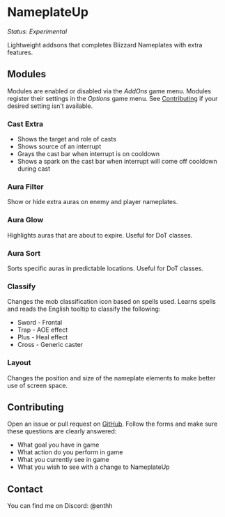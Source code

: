 # NameplateUp

*Status: Experimental*

Lightweight addsons that completes Blizzard Nameplates with extra features.


## Modules

Modules are enabled or disabled via the _AddOns_ game menu. Modules register their settings in the _Options_ game menu. See [Contributing](#Contributing) if your desired setting isn't available.

### Cast Extra

* Shows the target and role of casts
* Shows source of an interrupt
* Grays the cast bar when interrupt is on cooldown
* Shows a spark on the cast bar when interrupt will come off cooldown during cast

### Aura Filter

Show or hide extra auras on enemy and player nameplates.

### Aura Glow

Highlights auras that are about to expire. Useful for DoT classes.

### Aura Sort

Sorts specific auras in predictable locations. Useful for DoT classes.

### Classify

Changes the mob classification icon based on spells used. Learns spells and reads the English tooltip to classify the following:

  * Sword - Frontal
  * Trap - AOE effect
  * Plus - Heal effect
  * Cross - Generic caster

### Layout

Changes the position and size of the nameplate elements to make better use of screen space.


## Contributing

Open an issue or pull request on [GitHub](https://github.com/enthh/NameplateUp). Follow the forms and make sure these questions are clearly answered:

* What goal you have in game
* What action do you perform in game
* What you currently see in game
* What you wish to see with a change to NameplateUp

## Contact

You can find me on Discord: @enthh